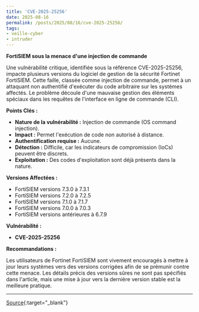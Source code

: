 ```yaml
---
title: 'CVE-2025-25256'
date: 2025-08-16
permalink: /posts/2025/08/16/cve-2025-25256/
tags:
- veille-cyber
- intruder
---
```

**FortiSIEM sous la menace d'une injection de commande**

Une vulnérabilité critique, identifiée sous la référence CVE-2025-25256, impacte plusieurs versions du logiciel de gestion de la sécurité Fortinet FortiSIEM. Cette faille, classée comme injection de commande, permet à un attaquant non authentifié d'exécuter du code arbitraire sur les systèmes affectés. Le problème découle d'une mauvaise gestion des éléments spéciaux dans les requêtes de l'interface en ligne de commande (CLI).

**Points Clés :**

*   **Nature de la vulnérabilité :** Injection de commande (OS command injection).
*   **Impact :** Permet l'exécution de code non autorisé à distance.
*   **Authentification requise :** Aucune.
*   **Détection :** Difficile, car les indicateurs de compromission (IoCs) peuvent être discrets.
*   **Exploitation :** Des codes d'exploitation sont déjà présents dans la nature.

**Versions Affectées :**

*   FortiSIEM versions 7.3.0 à 7.3.1
*   FortiSIEM versions 7.2.0 à 7.2.5
*   FortiSIEM versions 7.1.0 à 7.1.7
*   FortiSIEM versions 7.0.0 à 7.0.3
*   FortiSIEM versions antérieures à 6.7.9

**Vulnérabilité :**

*   **CVE-2025-25256**

**Recommandations :**

Les utilisateurs de Fortinet FortiSIEM sont vivement encouragés à mettre à jour leurs systèmes vers des versions corrigées afin de se prémunir contre cette menace. Les détails précis des versions sûres ne sont pas spécifiés dans l'article, mais une mise à jour vers la dernière version stable est la meilleure pratique.

---
[Source](https://cvemon.intruder.io/cves/CVE-2025-25256){:target="_blank"}
